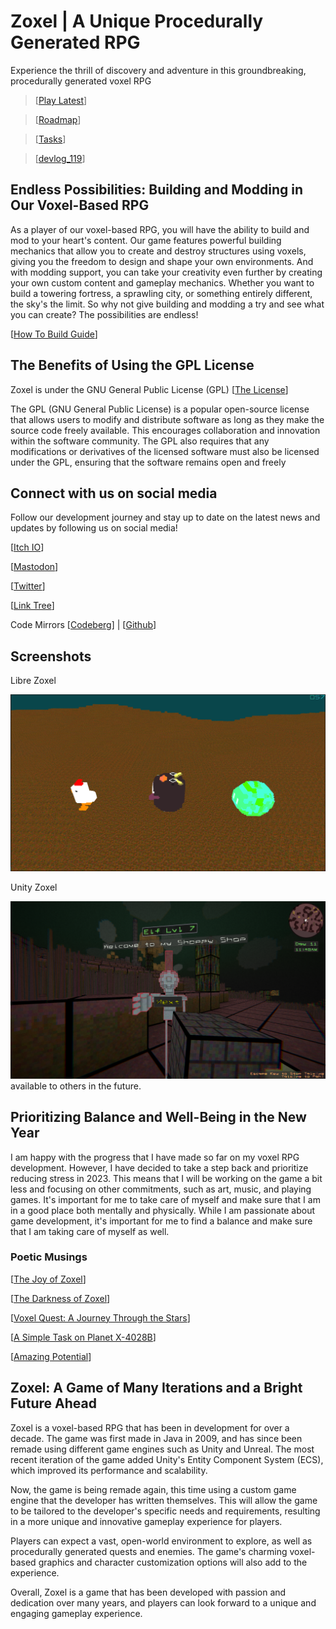 # Zoxel | A Unique Procedurally Generated RPG

Experience the thrill of discovery and adventure in this groundbreaking, procedurally generated voxel RPG

> [[Play Latest](https://deus369.github.io/zoxel-play/)]

> [[Roadmap](documents/roadmap.md)]

> [[Tasks](documents/todos/todo-main.md)]

> [[devlog_119](https://www.youtube.com/watch?v=Yb5DiXVt1k0.mp4)]

## Endless Possibilities: Building and Modding in Our Voxel-Based RPG

As a player of our voxel-based RPG, you will have the ability to build and mod to your heart's content. Our game features powerful building mechanics that allow you to create and destroy structures using voxels, giving you the freedom to design and shape your own environments. And with modding support, you can take your creativity even further by creating your own custom content and gameplay mechanics. Whether you want to build a towering fortress, a sprawling city, or something entirely different, the sky's the limit. So why not give building and modding a try and see what you can create? The possibilities are endless!

[[How To Build Guide](documents/howtos/howto-build.md)]

## The Benefits of Using the GPL License

Zoxel is under the GNU General Public License (GPL) [[The License](license)]

The GPL (GNU General Public License) is a popular open-source license that allows users to modify and distribute software as long as they make the source code freely available. This encourages collaboration and innovation within the software community. The GPL also requires that any modifications or derivatives of the licensed software must also be licensed under the GPL, ensuring that the software remains open and freely 

## Connect with us on social media

Follow our development journey and stay up to date on the latest news and updates by following us on social media!

[[Itch IO](https://deus0.itch.io/zoxel)]

[[Mastodon](https://mastodon.gamedev.place/@deus)]

[[Twitter](https://twitter.com/deusxyz)]

[[Link Tree](https://linktr.ee/lorddeus)]

Code Mirrors [[Codeberg](https://codeberg.org/deus/zoxel)] | [[Github](https://github.com/deus369/zoxel)]

## Screenshots

Libre Zoxel

![Zoxel](/documents/screenshots/screenshot_2022-12-31_15-18-13.png?raw=false "Zoxel")

Unity Zoxel

![Unity Zoxel](/documents/screenshots/zoxel_unity_00.png?raw=false "Old Zoxel")available to others in the future.

## Prioritizing Balance and Well-Being in the New Year

I am happy with the progress that I have made so far on my voxel RPG development. However, I have decided to take a step back and prioritize reducing stress in 2023. This means that I will be working on the game a bit less and focusing on other commitments, such as art, music, and playing games. It's important for me to take care of myself and make sure that I am in a good place both mentally and physically. While I am passionate about game development, it's important for me to find a balance and make sure that I am taking care of myself as well.

### Poetic Musings

[[The Joy of Zoxel](documents/poems/poem_0.md)]

[[The Darkness of Zoxel](documents/poems/poem_1.md)]

[[Voxel Quest: A Journey Through the Stars](documents/poems/poem_2.md)]

[[A Simple Task on Planet X-4028B](documents/poems/poem_3.md)]

[[Amazing Potential](documents/reviews/review_0.md)]

## Zoxel: A Game of Many Iterations and a Bright Future Ahead

Zoxel is a voxel-based RPG that has been in development for over a decade. The game was first made in Java in 2009, and has since been remade using different game engines such as Unity and Unreal. The most recent iteration of the game added Unity's Entity Component System (ECS), which improved its performance and scalability.

Now, the game is being remade again, this time using a custom game engine that the developer has written themselves. This will allow the game to be tailored to the developer's specific needs and requirements, resulting in a more unique and innovative gameplay experience for players.

Players can expect a vast, open-world environment to explore, as well as procedurally generated quests and enemies. The game's charming voxel-based graphics and character customization options will also add to the experience.

Overall, Zoxel is a game that has been developed with passion and dedication over many years, and players can look forward to a unique and engaging gameplay experience.